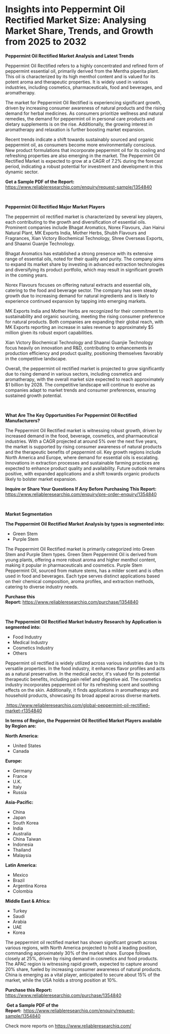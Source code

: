<p><h1>Insights into Peppermint Oil Rectified Market Size: Analysing Market Share, Trends, and Growth from 2025 to 2032</h1></p><p><strong>Peppermint Oil Rectified Market Analysis and Latest Trends</strong></p>
<p><p>Peppermint Oil Rectified refers to a highly concentrated and refined form of peppermint essential oil, primarily derived from the Mentha piperita plant. This oil is characterized by its high menthol content and is valued for its potent aroma and therapeutic properties. It is widely used in various industries, including cosmetics, pharmaceuticals, food and beverages, and aromatherapy.</p><p>The market for Peppermint Oil Rectified is experiencing significant growth, driven by increasing consumer awareness of natural products and the rising demand for herbal medicines. As consumers prioritize wellness and natural remedies, the demand for peppermint oil in personal care products and dietary supplements is on the rise. Additionally, the growing interest in aromatherapy and relaxation is further boosting market expansion.</p><p>Recent trends indicate a shift towards sustainably sourced and organic peppermint oil, as consumers become more environmentally conscious. New product formulations that incorporate peppermint oil for its cooling and refreshing properties are also emerging in the market. The Peppermint Oil Rectified Market is expected to grow at a CAGR of 7.2% during the forecast period, indicating a robust potential for investment and development in this dynamic sector.</p></p>
<p><strong>Get a Sample PDF of the Report:&nbsp;</strong> <a href="https://www.reliableresearchiq.com/enquiry/request-sample/1354840?utm_campaign=2315&utm_medium=2&utm_source=Github&utm_content=ia&utm_term=03042025&utm_id=peppermint-oil-rectified">https://www.reliableresearchiq.com/enquiry/request-sample/1354840</a></p>
<p>&nbsp;</p>
<p><strong>Peppermint Oil Rectified Major Market Players</strong></p>
<p><p>The peppermint oil rectified market is characterized by several key players, each contributing to the growth and diversification of essential oils. Prominent companies include Bhagat Aromatics, Norex Flavours, Jian Hairui Natural Plant, MK Exports India, Mother Herbs, Shubh Flavours and Fragrances, Xian Victory Biochemical Technology, Shree Overseas Exports, and Shaanxi Guanjie Technology. </p><p>Bhagat Aromatics has established a strong presence with its extensive range of essential oils, noted for their quality and purity. The company aims to expand its market share by investing in advanced extraction technologies and diversifying its product portfolio, which may result in significant growth in the coming years.</p><p>Norex Flavours focuses on offering natural extracts and essential oils, catering to the food and beverage sector. The company has seen steady growth due to increasing demand for natural ingredients and is likely to experience continued expansion by tapping into emerging markets.</p><p>MK Exports India and Mother Herbs are recognized for their commitment to sustainability and organic sourcing, meeting the rising consumer preference for natural products. Both companies are expanding their global reach, with MK Exports reporting an increase in sales revenue to approximately $5 million given its robust export capabilities.</p><p>Xian Victory Biochemical Technology and Shaanxi Guanjie Technology focus heavily on innovation and R&D, contributing to enhancements in production efficiency and product quality, positioning themselves favorably in the competitive landscape. </p><p>Overall, the peppermint oil rectified market is projected to grow significantly due to rising demand in various sectors, including cosmetics and aromatherapy, with the overall market size expected to reach approximately $1 billion by 2028. The competitive landscape will continue to evolve as companies adapt to market trends and consumer preferences, ensuring sustained growth potential.</p></p>
<p>&nbsp;</p>
<p><strong>What Are The Key Opportunities For Peppermint Oil Rectified Manufacturers?</strong></p>
<p><p>The Peppermint Oil Rectified market is witnessing robust growth, driven by increased demand in the food, beverage, cosmetics, and pharmaceutical industries. With a CAGR projected at around 5% over the next five years, the market is supported by rising consumer awareness of natural products and the therapeutic benefits of peppermint oil. Key growth regions include North America and Europe, where demand for essential oils is escalating. Innovations in extraction processes and sustainable farming practices are expected to enhance product quality and availability. Future outlook remains positive, with expanded applications and a shift towards organic products likely to bolster market expansion.</p></p>
<p><strong>Inquire or Share Your Questions If Any Before Purchasing This Report:</strong> <a href="https://www.reliableresearchiq.com/enquiry/pre-order-enquiry/1354840?utm_campaign=2315&utm_medium=2&utm_source=Github&utm_content=ia&utm_term=03042025&utm_id=peppermint-oil-rectified">https://www.reliableresearchiq.com/enquiry/pre-order-enquiry/1354840</a></p>
<p>&nbsp;</p>
<p><strong>Market Segmentation</strong></p>
<p><strong>The Peppermint Oil Rectified Market Analysis by types is segmented into:</strong></p>
<p><ul><li>Green Stem</li><li>Purple Stem</li></ul></p>
<p><p>The Peppermint Oil Rectified market is primarily categorized into Green Stem and Purple Stem types. Green Stem Peppermint Oil is derived from young plants, offering a more robust aroma and higher menthol content, making it popular in pharmaceuticals and cosmetics. Purple Stem Peppermint Oil, sourced from mature stems, has a milder scent and is often used in food and beverages. Each type serves distinct applications based on their chemical composition, aroma profiles, and extraction methods, catering to diverse industry needs.</p></p>
<p><strong>Purchase this Report:&nbsp;</strong><a href="https://www.reliableresearchiq.com/purchase/1354840?utm_campaign=2315&utm_medium=2&utm_source=Github&utm_content=ia&utm_term=03042025&utm_id=peppermint-oil-rectified">https://www.reliableresearchiq.com/purchase/1354840</a></p>
<p>&nbsp;</p>
<p><strong>The Peppermint Oil Rectified Market Industry Research by Application is segmented into:</strong></p>
<p><ul><li>Food Industry</li><li>Medical Industry</li><li>Cosmetics Industry</li><li>Others</li></ul></p>
<p><p>Peppermint oil rectified is widely utilized across various industries due to its versatile properties. In the food industry, it enhances flavor profiles and acts as a natural preservative. In the medical sector, it's valued for its potential therapeutic benefits, including pain relief and digestive aid. The cosmetics industry incorporates peppermint oil for its refreshing scent and soothing effects on the skin. Additionally, it finds applications in aromatherapy and household products, showcasing its broad appeal across diverse markets.</p></p>
<p><a href="https://www.reliableresearchiq.com/global-peppermint-oil-rectified-market-r1354840?utm_campaign=2315&utm_medium=2&utm_source=Github&utm_content=ia&utm_term=03042025&utm_id=peppermint-oil-rectified">&nbsp;https://www.reliableresearchiq.com/global-peppermint-oil-rectified-market-r1354840</a></p>
<p><strong>In terms of Region, the Peppermint Oil Rectified Market Players available by Region are:</strong></p>
<p>
    <p> <strong> North America: </strong>
        <ul>
            <li>United States</li>
            <li>Canada</li>
        </ul>
        </p> 
    <p> <strong> Europe: </strong>
        <ul>
            <li>Germany</li>
            <li>France</li>
            <li>U.K.</li>
            <li>Italy</li>
            <li>Russia</li>
        </ul>
        </p> 
    <p> <strong> Asia-Pacific: </strong>
        <ul>
            <li>China</li>
            <li>Japan</li>
            <li>South Korea</li>
            <li>India</li>
            <li>Australia</li>
            <li>China Taiwan</li>
            <li>Indonesia</li>
            <li>Thailand</li>
            <li>Malaysia</li>
        </ul>
        </p> 
    <p> <strong> Latin America: </strong>
        <ul>
            <li>Mexico</li>
            <li>Brazil</li>
            <li>Argentina Korea</li>
            <li>Colombia</li>
        </ul>
        </p> 
    <p> <strong> Middle East & Africa: </strong>
        <ul>
            <li>Turkey</li>
            <li>Saudi</li>
            <li>Arabia</li>
            <li>UAE</li>
            <li>Korea</li>
        </ul>
    </p>
    </p>
<p><p>The peppermint oil rectified market has shown significant growth across various regions, with North America projected to hold a leading position, commanding approximately 30% of the market share. Europe follows closely at 25%, driven by rising demand in cosmetics and food products. The APAC region is witnessing rapid growth, expected to capture around 20% share, fueled by increasing consumer awareness of natural products. China is emerging as a vital player, anticipated to secure about 15% of the market, while the USA holds a strong position at 10%.</p></p>
<p><strong>Purchase this Report: </strong><a href="https://www.reliableresearchiq.com/purchase/1354840?utm_campaign=2315&utm_medium=2&utm_source=Github&utm_content=ia&utm_term=03042025&utm_id=peppermint-oil-rectified">https://www.reliableresearchiq.com/purchase/1354840</a></p>
<p>&nbsp;<strong>Get a Sample PDF of the Report:&nbsp;&nbsp;</strong><a href="https://www.reliableresearchiq.com/enquiry/request-sample/1354840?utm_campaign=2315&utm_medium=2&utm_source=Github&utm_content=ia&utm_term=03042025&utm_id=peppermint-oil-rectified">https://www.reliableresearchiq.com/enquiry/request-sample/1354840</a></p>
<p><strong></strong></p>
<p>Check more reports on <a href="https://www.reliableresearchiq.com/?utm_campaign=2315&utm_medium=2&utm_source=Github&utm_content=ia&utm_term=03042025&utm_id=peppermint-oil-rectified">https://www.reliableresearchiq.com/</a></p>